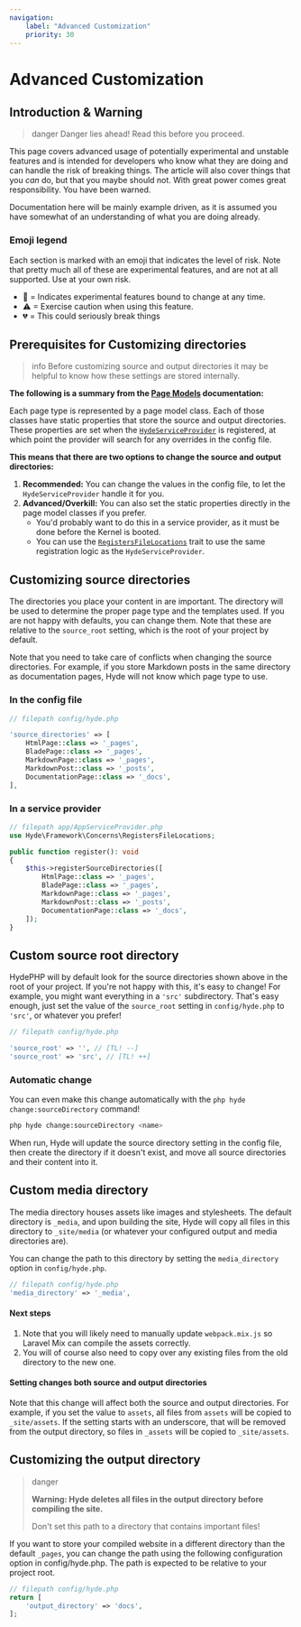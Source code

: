 ```yaml
---
navigation:
    label: "Advanced Customization"
    priority: 30
---
```


# Advanced Customization

## Introduction & Warning

>danger Danger lies ahead! Read this before you proceed.

This page covers advanced usage of potentially experimental and unstable features and is intended for developers
who know what they are doing and can handle the risk of breaking things. The article will also cover things
that you _can_ do, but that you maybe should not. With great power comes great responsibility. You have been warned.

Documentation here will be mainly example driven, as it is assumed you have somewhat of an understanding of what you are doing already.

### Emoji legend

Each section is marked with an emoji that indicates the level of risk. Note that pretty much all of these
are experimental features, and are not at all supported. Use at your own risk.

- 🧪 = Indicates experimental features bound to change at any time.
- ⚠ = Exercise caution when using this feature.
- 💔 = This could seriously break things


## Prerequisites for Customizing directories

>info Before customizing source and output directories it may be helpful to know how these settings are stored internally.

**The following is a summary from the [Page Models](page-models) documentation:**

Each page type is represented by a page model class. Each of those classes have static properties that store the source and output directories.
These properties are set when the [`HydeServiceProvider`](https://github.com/hydephp/framework/blob/master/src/Framework/HydeServiceProvider.php)
is registered, at which point the provider will search for any overrides in the config file.

**This means that there are two options to change the source and output directories:**
1. **Recommended:** You can change the values in the config file, to let the `HydeServiceProvider` handle it for you.
2. **Advanced/Overkill:** You can also set the static properties directly in the page model classes if you prefer.
   - You'd probably want to do this in a service provider, as it must be done before the Kernel is booted.
   - You can use the [`RegistersFileLocations`](https://github.com/hydephp/framework/blob/master/src/Framework/Concerns/RegistersFileLocations.php)
     trait to use the same registration logic as the `HydeServiceProvider`.


## Customizing source directories

The directories you place your content in are important. The directory will be used to determine the proper page type and the templates used.
If you are not happy with defaults, you can change them. Note that these are relative to the `source_root` setting,
which is the root of your project by default.

Note that you need to take care of conflicts when changing the source directories. For example, if you store Markdown
posts in the same directory as documentation pages, Hyde will not know which page type to use.

### In the config file

```php
// filepath config/hyde.php

'source_directories' => [
    HtmlPage::class => '_pages',
    BladePage::class => '_pages',
    MarkdownPage::class => '_pages',
    MarkdownPost::class => '_posts',
    DocumentationPage::class => '_docs',
],
```

### In a service provider

```php
// filepath app/AppServiceProvider.php
use Hyde\Framework\Concerns\RegistersFileLocations;

public function register(): void
{
    $this->registerSourceDirectories([
        HtmlPage::class => '_pages',
        BladePage::class => '_pages',
        MarkdownPage::class => '_pages',
        MarkdownPost::class => '_posts',
        DocumentationPage::class => '_docs',
    ]);
}
```


## Custom source root directory

HydePHP will by default look for the source directories shown above in the root of your project.
If you're not happy with this, it's easy to change! For example, you might want everything in a `'src'` subdirectory.
That's easy enough, just set the value of the `source_root` setting in `config/hyde.php` to `'src'`, or whatever you prefer!

```php
// filepath config/hyde.php

'source_root' => '', // [TL! --]
'source_root' => 'src', // [TL! ++]
```

### Automatic change

You can even make this change automatically with the `php hyde change:sourceDirectory` command!

```bash
php hyde change:sourceDirectory <name>
```

When run, Hyde will update the source directory setting in the config file, then create the directory if it doesn't exist,
and move all source directories and their content into it.


## Custom media directory

The media directory houses assets like images and stylesheets. The default directory is `_media`, and upon building the site,
Hyde will copy all files in this directory to `_site/media` (or whatever your configured output and media directories are).

You can change the path to this directory by setting the `media_directory` option in `config/hyde.php`.

```php
// filepath config/hyde.php
'media_directory' => '_media',
```

#### Next steps

1. Note that you will likely need to manually update `webpack.mix.js` so Laravel Mix can compile the assets correctly.
2. You will of course also need to copy over any existing files from the old directory to the new one.

#### Setting changes both source and output directories

Note that this change will affect both the source and output directories. For example, if you set the value to `assets`,
all files from `assets` will be copied to `_site/assets`. If the setting starts with an underscore, that will be removed
from the output directory, so files in `_assets` will be copied to `_site/assets`.


## Customizing the output directory

>danger <p><strong>Warning: Hyde deletes all files in the output directory before compiling the site.</strong></p> <p>Don't set this path to a directory that contains important files!</p>

If you want to store your compiled website in a different directory than
the default `_pages`, you can change the path using the following configuration option in config/hyde.php. The path is expected to be relative to your project root.

```php
// filepath config/hyde.php
return [
    'output_directory' => 'docs',
];
```
